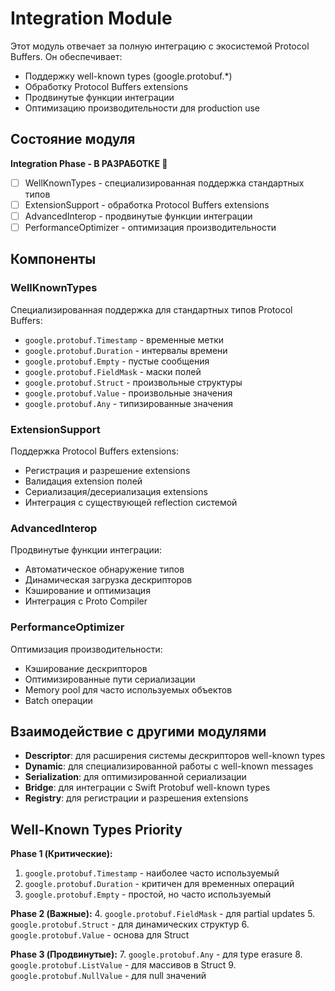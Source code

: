 # Integration Module

Этот модуль отвечает за полную интеграцию с экосистемой Protocol Buffers. Он обеспечивает:

- Поддержку well-known types (google.protobuf.*)
- Обработку Protocol Buffers extensions
- Продвинутые функции интеграции
- Оптимизацию производительности для production use

## Состояние модуля

**Integration Phase - В РАЗРАБОТКЕ 🚧**

- [ ] WellKnownTypes - специализированная поддержка стандартных типов
- [ ] ExtensionSupport - обработка Protocol Buffers extensions
- [ ] AdvancedInterop - продвинутые функции интеграции
- [ ] PerformanceOptimizer - оптимизация производительности

## Компоненты

### WellKnownTypes
Специализированная поддержка для стандартных типов Protocol Buffers:
- `google.protobuf.Timestamp` - временные метки
- `google.protobuf.Duration` - интервалы времени
- `google.protobuf.Empty` - пустые сообщения
- `google.protobuf.FieldMask` - маски полей
- `google.protobuf.Struct` - произвольные структуры
- `google.protobuf.Value` - произвольные значения
- `google.protobuf.Any` - типизированные значения

### ExtensionSupport
Поддержка Protocol Buffers extensions:
- Регистрация и разрешение extensions
- Валидация extension полей
- Сериализация/десериализация extensions
- Интеграция с существующей reflection системой

### AdvancedInterop
Продвинутые функции интеграции:
- Автоматическое обнаружение типов
- Динамическая загрузка дескрипторов
- Кэширование и оптимизация
- Интеграция с Proto Compiler

### PerformanceOptimizer
Оптимизация производительности:
- Кэширование дескрипторов
- Оптимизированные пути сериализации
- Memory pool для часто используемых объектов
- Batch операции

## Взаимодействие с другими модулями

- **Descriptor**: для расширения системы дескрипторов well-known types
- **Dynamic**: для специализированной работы с well-known messages
- **Serialization**: для оптимизированной сериализации
- **Bridge**: для интеграции с Swift Protobuf well-known types
- **Registry**: для регистрации и разрешения extensions

## Well-Known Types Priority

**Phase 1 (Критические):**
1. `google.protobuf.Timestamp` - наиболее часто используемый
2. `google.protobuf.Duration` - критичен для временных операций
3. `google.protobuf.Empty` - простой, но часто используемый

**Phase 2 (Важные):**
4. `google.protobuf.FieldMask` - для partial updates
5. `google.protobuf.Struct` - для динамических структур
6. `google.protobuf.Value` - основа для Struct

**Phase 3 (Продвинутые):**
7. `google.protobuf.Any` - для type erasure
8. `google.protobuf.ListValue` - для массивов в Struct
9. `google.protobuf.NullValue` - для null значений 